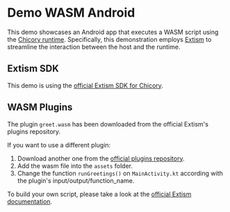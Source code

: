 # Demo WASM Android
This demo showcases an Android app that executes a WASM script using the [Chicory runtime](https://github.com/dylibso/chicory). Specifically, this demonstration employs [Extism](https://github.com/extism) to streamline the interaction between the host and the runtime.

## Extism SDK
This demo is using the [official Extism SDK for Chicory](https://github.com/extism/chicory-sdk).

## WASM Plugins
The plugin `greet.wasm` has been downloaded from the official Extism's plugins repository.

If you want to use a different plugin:
1. Download another one from the [official plugins repository](https://github.com/extism/plugins/).
2. Add the wasm file into the `assets` folder.
3. Change the function `runGreetings()` on `MainActivity.kt` according with the plugin's input/output/function_name.

To build your own script, please take a look at the [official Extism documentation](https://extism.org/docs/concepts/pdk).
